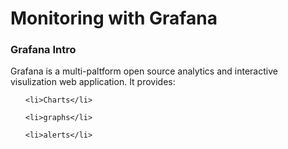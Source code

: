 <h1>Monitoring with Grafana</h1>

<h3>Grafana Intro</h3>

Grafana is a multi-paltform open source analytics and interactive visulization web application.
It provides: <br>

<ul>
	
	<li>Charts</li>

	<li>graphs</li>

	<li>alerts</li>
</ul>


